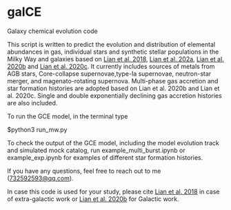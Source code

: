 # galCE
Galaxy chemical evolution code

This script is written to predict the evolution and distribution of elemental abundances in gas, individual stars and synthetic stellar populations in the Milky Way and galaxies based on [Lian et al. 2018](https://ui.adsabs.harvard.edu/abs/2018MNRAS.474.1143L/abstract), [Lian et al. 202a](https://ui.adsabs.harvard.edu/abs/2020MNRAS.494.2561L/abstract), [Lian et al. 2020b](https://ui.adsabs.harvard.edu/abs/2020MNRAS.497.2371L/abstract) and [Lian et al. 2020c](https://ui.adsabs.harvard.edu/abs/2020MNRAS.497.3557L/abstract). It currently includes sources of metals from AGB stars, Core-collapse supernovae,type-Ia supernovae, neutron-star merger, and magenato-rotating supernova. Multi-phase gas accretion and star formation histories are adopted based on Lian et al. 2020b and Lian et al. 2020c. Single and double exponentially declining gas accretion histories are also included.  

To run the GCE model, in the terminal type

$python3 run_mw.py

To check the output of the GCE model, including the model evolution track and simulated mock catalog, run example_multi_burst.ipynb or example_exp.ipynb for examples of different star formation histories. 

If you have any questions, feel free to reach out to me (732592593@qq.com). 

In case this code is used for your study, please cite [Lian et al. 2018](https://ui.adsabs.harvard.edu/abs/2018MNRAS.474.1143L/abstract) in case of extra-galactic work or [Lian et al. 2020b](https://ui.adsabs.harvard.edu/abs/2020MNRAS.497.2371L/abstract) for Galactic work. 
